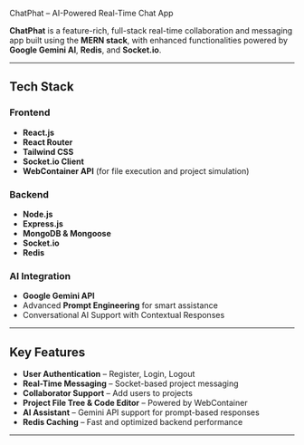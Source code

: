 ChatPhat – AI-Powered Real-Time Chat App

**ChatPhat** is a feature-rich, full-stack real-time collaboration and messaging app built using the **MERN stack**, with enhanced functionalities powered by **Google Gemini AI**, **Redis**, and **Socket.io**.

---

## Tech Stack

### Frontend
- **React.js**
- **React Router**
- **Tailwind CSS**
- **Socket.io Client**
- **WebContainer API** (for file execution and project simulation)

### Backend
- **Node.js**
- **Express.js**
- **MongoDB & Mongoose**
- **Socket.io**
- **Redis**

### AI Integration
- **Google Gemini API**
- Advanced **Prompt Engineering** for smart assistance
- Conversational AI Support with Contextual Responses

---

## Key Features

- **User Authentication** – Register, Login, Logout
- **Real-Time Messaging** – Socket-based project messaging
- **Collaborator Support** – Add users to projects
- **Project File Tree & Code Editor** – Powered by WebContainer
- **AI Assistant** – Gemini API support for prompt-based responses
- **Redis Caching** – Fast and optimized backend performance

---

